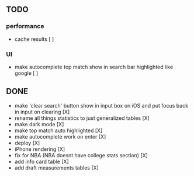 ## TODO
### performance
- cache results [ ]
  
### UI
- make autocomplete top match show in search bar highlighted like google [ ]

## DONE
- make 'clear search' button show in input box on iOS and put focus back in input on clearing [X]
- rename all things statistics to just generalized tables [X]
- make dark mode [X]
- make top match auto highlighted [X]
- make autocomplete work on enter [X]
- deploy [X]
- iPhone rendering [X]
- fix for NBA (NBA doesnt have college stats section) [X]
- add info card table [X]
- add draft measurements tables [X]